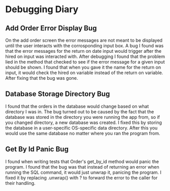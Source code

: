 # Debugging Diary

## Add Order Error Display Bug
On the add order screen the error messages are not meant to be displayed
until the user interacts with the corrosponding input box. A bug I found 
was that the error messages for the return on date input would trigger 
after the hired on input was interacted with. After debugging I found that 
the problem lied in the method that checked to see if the error message 
for a given input should be shown. I found that when you gave it the name 
for the return on input, it would check the hired on variable instead of 
the return on variable. After fixing that the bug was gone.

## Database Storage Directory Bug
I found that the orders in the database would change based on what
directory I was in. The bug turned out to be caused by the fact that the
database was stored in the directory you were running the app from, so
if you changed directory, a new database was created. I fixed this by
storing the database in a user-specific OS-specific data directory.
After this you would use the same database no matter where you ran the 
program from.

## Get By Id Panic Bug
I found when writing tests that Order's get_by_id method would panic
the program. I found that the bug was that instead of returning an
error when running the SQL command, it would just unwrap it, panicing
the program. I fixed it by replacing .unwrap() with ? to forward the 
error to the caller for their handling.
